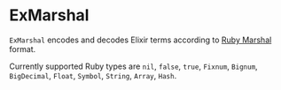 # ExMarshal

`ExMarshal` encodes and decodes Elixir terms according to [Ruby Marshal](http://docs.ruby-lang.org/en/2.2.0/marshal_rdoc.html) format.


Currently supported Ruby types are `nil`, `false`, `true`, `Fixnum`, `Bignum`, `BigDecimal`, `Float`, `Symbol`, `String`, `Array`, `Hash`.
